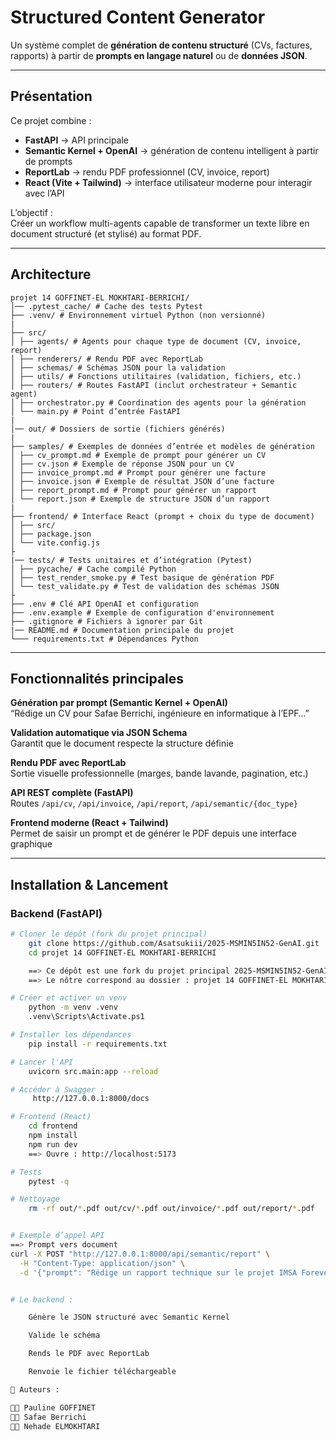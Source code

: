 # Structured Content Generator

Un système complet de **génération de contenu structuré** (CVs, factures, rapports)
à partir de **prompts en langage naturel** ou de **données JSON**.

---

##  Présentation

Ce projet combine :
- **FastAPI** → API principale
- **Semantic Kernel + OpenAI** → génération de contenu intelligent à partir de prompts
- **ReportLab** → rendu PDF professionnel (CV, invoice, report)
- **React (Vite + Tailwind)** → interface utilisateur moderne pour interagir avec l’API

L’objectif :  
Créer un workflow multi-agents capable de transformer un texte libre en document structuré (et stylisé) au format PDF.

---

## Architecture

    projet 14 GOFFINET-EL MOKHTARI-BERRICHI/
    │── .pytest_cache/ # Cache des tests Pytest
    ├── .venv/ # Environnement virtuel Python (non versionné)
    |
    ├── src/
    │ ├── agents/ # Agents pour chaque type de document (CV, invoice, report)
    │ ├── renderers/ # Rendu PDF avec ReportLab
    │ ├── schemas/ # Schémas JSON pour la validation
    │ ├── utils/ # Fonctions utilitaires (validation, fichiers, etc.)
    │ ├── routers/ # Routes FastAPI (inclut orchestrateur + Semantic agent)
    │ ├── orchestrator.py # Coordination des agents pour la génération
    │ └── main.py # Point d’entrée FastAPI
    |
    │── out/ # Dossiers de sortie (fichiers générés)
    |
    ├── samples/ # Exemples de données d’entrée et modèles de génération
    │ ├── cv_prompt.md # Exemple de prompt pour générer un CV
    │ ├── cv.json # Exemple de réponse JSON pour un CV
    │ ├── invoice_prompt.md # Prompt pour générer une facture
    │ ├── invoice.json # Exemple de résultat JSON d’une facture
    │ ├── report_prompt.md # Prompt pour générer un rapport
    │ └── report.json # Exemple de structure JSON d’un rapport
    |
    ├── frontend/ # Interface React (prompt + choix du type de document)
    │ ├── src/
    │ ├── package.json
    │ └── vite.config.js
    ├
    |── tests/ # Tests unitaires et d’intégration (Pytest)
    │ ├── pycache/ # Cache compilé Python
    │ ├── test_render_smoke.py # Test basique de génération PDF
    │ └── test_validate.py # Test de validation des schémas JSON
    ├
    ├── .env # Clé API OpenAI et configuration
    ├── .env.example # Exemple de configuration d'environnement
    ├── .gitignore # Fichiers à ignorer par Git
    |── README.md # Documentation principale du projet
    └─── requirements.txt # Dépendances Python


---

##  Fonctionnalités principales

**Génération par prompt (Semantic Kernel + OpenAI)**  
    “Rédige un CV pour Safae Berrichi, ingénieure en informatique à l’EPF…”

 **Validation automatique via JSON Schema**  
    Garantit que le document respecte la structure définie

**Rendu PDF avec ReportLab**  
    Sortie visuelle professionnelle (marges, bande lavande, pagination, etc.)

**API REST complète (FastAPI)**  
    Routes `/api/cv`, `/api/invoice`, `/api/report`, `/api/semantic/{doc_type}`

**Frontend moderne (React + Tailwind)**  
    Permet de saisir un prompt et de générer le PDF depuis une interface graphique

---

##  Installation & Lancement

###  Backend (FastAPI)
```bash
# Cloner le dépôt (fork du projet principal)
    git clone https://github.com/Asatsukiii/2025-MSMIN5IN52-GenAI.git
    cd projet 14 GOFFINET-EL MOKHTARI-BERRICHI

    ==> Ce dépôt est une fork du projet principal 2025-MSMIN5IN52-GenAI, et contient plusieurs sous-projets étudiants.
    ==> Le nôtre correspond au dossier : projet 14 GOFFINET-EL MOKHTARI-BERRICHI

# Créer et activer un venv
    python -m venv .venv
    .venv\Scripts\Activate.ps1

# Installer les dépendances
	pip install -r requirements.txt

# Lancer l'API
    uvicorn src.main:app --reload  

# Accéder à Swagger :
     http://127.0.0.1:8000/docs

# Frontend (React)
    cd frontend
    npm install
    npm run dev
    ==> Ouvre : http://localhost:5173

# Tests
    pytest -q

# Nettoyage
	rm -rf out/*.pdf out/cv/*.pdf out/invoice/*.pdf out/report/*.pdf


# Exemple d’appel API
==> Prompt vers document
curl -X POST "http://127.0.0.1:8000/api/semantic/report" \
  -H "Content-Type: application/json" \
  -d '{"prompt": "Rédige un rapport technique sur le projet IMSA Forever Shop développé par Safae Berrichi à l’EPF."}'


# Le backend :

    Génère le JSON structuré avec Semantic Kernel

    Valide le schéma

    Rends le PDF avec ReportLab

    Renvoie le fichier téléchargeable 

🏫 Auteurs : 

👩‍💻 Pauline GOFFINET
👩‍💻 Safae Berrichi 
👩‍💻 Nehade ELMOKHTARI

